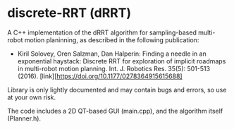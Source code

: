 # discrete-RRT (dRRT) 
A C++ implementation of the dRRT algorithm for sampling-based multi-robot motion planinning, as described in the following publication:

* Kiril Solovey, Oren Salzman, Dan Halperin: Finding a needle in an exponential haystack: Discrete RRT for exploration of implicit roadmaps in multi-robot motion planning. Int. J. Robotics Res. 35(5): 501-513 (2016). [link][https://doi.org/10.1177/0278364915615688]

Library is only lightly documented and may contain bugs and errors, so use at your own risk.

The code includes a 2D QT-based GUI (main.cpp), and the algorithm itself (Planner.h).
